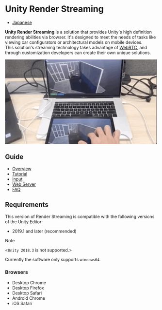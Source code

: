 # Unity Render Streaming

- [Japanese](jp/index.md)

**Unity Render Streaming** is a solution that provides Unity's high definition rendering abilities via browser. It's designed to meet the needs of tasks like viewing car configurators or architectural models on mobile devices.  
This solution's streaming technology takes advantage of [WebRTC](https://webrtc.org/),  and through customization developers can create their own unique solutions.

<img src="./images/multitouch.gif" width=500 align=center>

## Guide

* [Overview](./en/overview.md)
* [Tutorial](./en/tutorial.md)
* [Input](./en/input.md)
* [Web Server](./en/webserver.md)
* [FAQ](./en/faq.md)

## Requirements

This version of Render Streaming is compatible with the following versions of the Unity Editor:

- 2019.1 and later (recommended)

> [!NOTE]
> <`Unity 2018.3` is not supported.>

Currently the software only supports `windows64`.

### Browsers

- Desktop Chrome
- Desktop Firefox
- Desktop Safari
- Android Chrome
- iOS Safari
